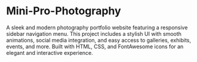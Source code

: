 # Mini-Pro-Photography
A sleek and modern photography portfolio website featuring a responsive sidebar navigation menu. This project includes a stylish UI with smooth animations, social media integration, and easy access to galleries, exhibits, events, and more. Built with HTML, CSS, and FontAwesome icons for an elegant and interactive experience. 
